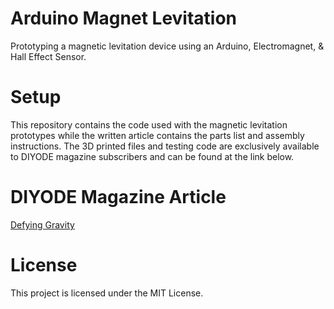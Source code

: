 # Arduino Magnet Levitation

Prototyping a magnetic levitation device using an Arduino, Electromagnet, &amp; Hall Effect Sensor.

# Setup

This repository contains the code used with the magnetic levitation prototypes while the written article contains the parts list and assembly instructions. The 3D printed files and testing code are exclusively available to DIYODE magazine subscribers and can be found at the link below.

# DIYODE Magazine Article

[Defying Gravity](https://diyodemag.com/projects/magnetic_electromagnet_suspension_levitation_experiments)

# License

This project is licensed under the MIT License.

